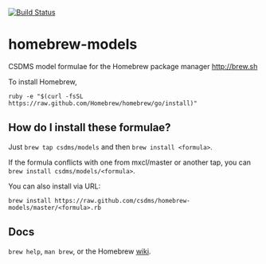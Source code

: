[![Build Status](https://travis-ci.org/csdms/homebrew-models.svg?branch=master)](https://travis-ci.org/csdms/homebrew-models)

homebrew-models
===============

CSDMS model formulae for the Homebrew package manager http://brew.sh

To install Homebrew,

    ruby -e "$(curl -fsSL https://raw.github.com/Homebrew/homebrew/go/install)"

How do I install these formulae?
--------------------------------
Just `brew tap csdms/models` and then `brew install <formula>`.

If the formula conflicts with one from mxcl/master or another tap, you can `brew install csdms/models/<formula>`.

You can also install via URL:

    brew install https://raw.github.com/csdms/homebrew-models/master/<formula>.rb

Docs
----
`brew help`, `man brew`, or the Homebrew [wiki][].

[wiki]:http://wiki.github.com/mxcl/homebrew

